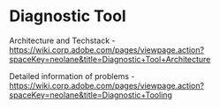 # Diagnostic Tool

Architecture and Techstack - https://wiki.corp.adobe.com/pages/viewpage.action?spaceKey=neolane&title=Diagnostic+Tool+Architecture

Detailed information of problems - https://wiki.corp.adobe.com/pages/viewpage.action?spaceKey=neolane&title=Diagnostic+Tooling
